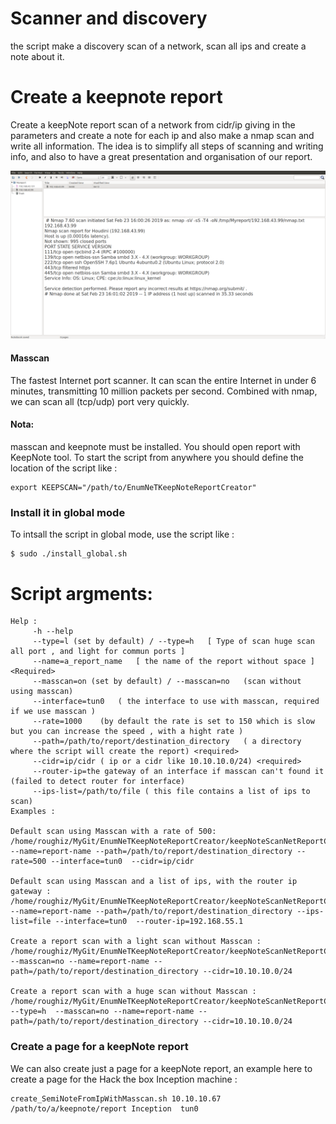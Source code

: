 # Scanner and discovery
the script make a discovery scan of a network, scan all ips and create a note about it.

# Create a keepnote report

Create a keepNote report scan of a network from cidr/ip giving in the parameters and create a note for each ip and also make a nmap scan and write all information. The idea is to simplify all steps of scanning and writing info, and also to have a great presentation and organisation of our report.

![report example](https://github.com/roughiz/EnumNeTKeepNoteReportCreator/blob/master/example.png)
#### Masscan 

The fastest Internet port scanner. It can scan the entire Internet in under 6 minutes, transmitting 10 million packets per second.
Combined with nmap, we can scan all (tcp/udp) port very quickly.

#### Nota:
masscan and keepnote must be installed.
You should open report with KeepNote tool.
To start the script from anywhere you should define the location of the script like :
```
export KEEPSCAN="/path/to/EnumNeTKeepNoteReportCreator"
```
### Install it in global mode
To intsall the script in global mode, use the script like :
```
$ sudo ./install_global.sh
```


# Script argments: 

```
Help :
	 -h --help
	 --type=l (set by default) / --type=h	[ Type of scan huge scan all port , and light for commun ports ] 
	 --name=a_report_name	[ the name of the report without space ] <Required>
	 --masscan=on (set by default) / --masscan=no	(scan without using masscan) 
	 --interface=tun0	( the interface to use with masscan, required if we use masscan )
	 --rate=1000	(by default the rate is set to 150 which is slow but you can increase the speed , with a hight rate )
	 --path=/path/to/report/destination_directory	( a directory where the script will create the report) <required>
	 --cidr=ip/cidr	( ip or a cidr like 10.10.10.0/24) <required>
	 --router-ip=the gateway of an interface if masscan can't found it (failed to detect router for interface) 
	 --ips-list=/path/to/file ( this file contains a list of ips to scan)
Examples :

Default scan using Masscan with a rate of 500:  
/home/roughiz/MyGit/EnumNeTKeepNoteReportCreator/keepNoteScanNetReportCreator.sh --name=report-name --path=/path/to/report/destination_directory --rate=500 --interface=tun0  --cidr=ip/cidr

Default scan using Masscan and a list of ips, with the router ip gateway :  
/home/roughiz/MyGit/EnumNeTKeepNoteReportCreator/keepNoteScanNetReportCreator.sh --name=report-name --path=/path/to/report/destination_directory --ips-list=file --interface=tun0  --router-ip=192.168.55.1 

Create a report scan with a light scan without Masscan :
/home/roughiz/MyGit/EnumNeTKeepNoteReportCreator/keepNoteScanNetReportCreator.sh --masscan=no --name=report-name --path=/path/to/report/destination_directory --cidr=10.10.10.0/24

Create a report scan with a huge scan without Masscan :
/home/roughiz/MyGit/EnumNeTKeepNoteReportCreator/keepNoteScanNetReportCreator.sh --type=h  --masscan=no --name=report-name --path=/path/to/report/destination_directory --cidr=10.10.10.0/24

```

### Create a page for a keepNote report 
We can also create just a page for a keepNote report, an example here to create a page for the Hack the box Inception machine :

```
create_SemiNoteFromIpWithMasscan.sh 10.10.10.67  /path/to/a/keepnote/report Inception  tun0
```





